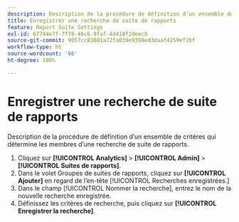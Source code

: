 ```yaml
---
description: Description de la procédure de définition d’un ensemble de critères qui détermine les membres d’une recherche de suite de rapports.
title: Enregistrer une recherche de suite de rapports
feature: Report Suite Settings
exl-id: 67744e7f-7f78-46c6-9faf-4d410f2deec8
source-git-commit: 9057cc83881a72fa039e9398ed3daaf4259ef2bf
workflow-type: ht
source-wordcount: '86'
ht-degree: 100%

---
```


# Enregistrer une recherche de suite de rapports

Description de la procédure de définition d’un ensemble de critères qui détermine les membres d’une recherche de suite de rapports.

1. Cliquez sur **[!UICONTROL Analytics]** > **[!UICONTROL Admin]** > **[!UICONTROL Suites de rapports]**.
1. Dans le volet Groupes de suites de rapports, cliquez sur **[!UICONTROL Ajouter]** en regard de l’en-tête [!UICONTROL Recherches enregistrées.]
1. Dans le champ [!UICONTROL Nommer la recherche], entrez le nom de la nouvelle recherche enregistrée.
1. Définissez les critères de recherche, puis cliquez sur **[!UICONTROL Enregistrer la recherche]**.
